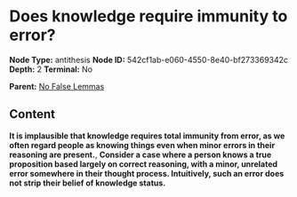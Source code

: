 # Does knowledge require immunity to error?

**Node Type:** antithesis
**Node ID:** 542cf1ab-e060-4550-8e40-bf273369342c
**Depth:** 2
**Terminal:** No

**Parent:** [No False Lemmas](no-false-lemmas.md)

## Content

**It is implausible that knowledge requires total immunity from error, as we often regard people as knowing things even when minor errors in their reasoning are present.**, **Consider a case where a person knows a true proposition based largely on correct reasoning, with a minor, unrelated error somewhere in their thought process. Intuitively, such an error does not strip their belief of knowledge status.**
